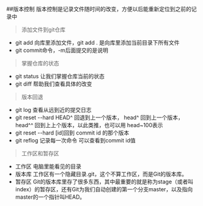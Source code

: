 ##版本控制
版本控制是记录文件随时间的改变，方便以后能重新定位到之前的记录中
> 添加文件到git仓库

* git add <file>向库里添加文件，git add . 是向库里添加当前目录下所有文件
* git commit命令，-m后面提交的是说明

> 掌握仓库的状态

* git status 让我们掌握仓库当前的状态
* git diff 帮助我们查看具体的改变

> 版本回退

* git log 查看从远到近的提交日志
* git reset --hard HEAD^ 回退到上一个版本， head^ 回到上一个版本，head^^ 回到上上个版本，以此类推，也可以用 head~100表示
* git reset --hard [id]回到 commit id 的那个版本
* git reflog 记录每一次命令 可以查看到commit id值

> 工作区和暂存区

* 工作区 电脑里能看见的目录
* 版本库 工作区有一个隐藏目录.git，这个不算工作区，而是Git的版本库。
* 暂存区 Git的版本库里存了很多东西，其中最重要的就是称为stage（或者叫index）的暂存区，还有Git为我们自动创建的第一个分支master，以及指向master的一个指针叫HEAD。